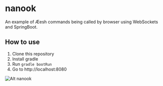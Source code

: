 # nanook

An example of Æesh commands being called by browser using WebSockets and SpringBoot.

## How to use

1. Clone this repository
2. Install gradle
3. Run `gradle bootRun`
4. Go to http://localhost:8080


![Alt nanook](https://raw.githubusercontent.com/aeshell/nanook/master/nanook.png)